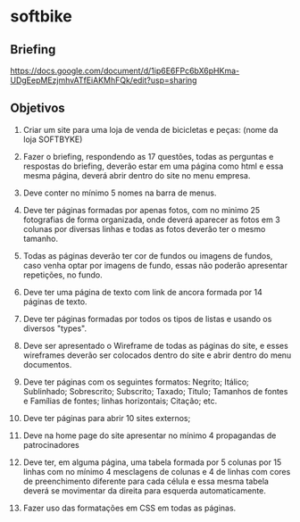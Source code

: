 # softbike

## Briefing

https://docs.google.com/document/d/1ip6E6FPc6bX6pHKma-UDgEepMEzjmhvATfEiAKMhFQk/edit?usp=sharing

## Objetivos

1) Criar um site para uma loja de venda de bicicletas e peças: (nome da loja SOFTBYKE)

2) Fazer o briefing, respondendo as 17 questões, todas as perguntas e respostas do briefing, deverão estar em uma página como html e essa mesma página, deverá abrir dentro do site no menu empresa.
   
3) Deve conter no mínimo 5 nomes na barra de menus.

4) Deve ter páginas formadas por apenas fotos, com no minimo 25 fotografias de forma organizada, onde deverá aparecer as fotos em 3 colunas por diversas linhas e todas as fotos deverão ter o mesmo tamanho.

5) Todas as páginas deverão ter cor de fundos ou imagens de fundos, caso venha optar por imagens de fundo, essas não poderão apresentar repetições, no fundo.

6) Deve ter uma página de texto com link de ancora formada por 14 páginas de texto.

7) Deve ter páginas formadas por todos os tipos de listas e usando os diversos "types".

8) Deve ser apresentado o Wireframe de todas as páginas do site, e esses wireframes deverão ser colocados dentro do site e abrir dentro do menu documentos.

9) Deve ter páginas com os seguintes formatos: Negrito; Itálico; Sublinhado; Sobrescrito; Subscrito; Taxado; Titulo; Tamanhos de fontes e Famílias de fontes; linhas horizontais; Citação; etc.

10) Deve ter páginas para abrir 10 sites externos;

11) Deve na home page do site apresentar no mínimo 4 propagandas de patrocinadores

12) Deve ter, em alguma página, uma tabela formada por 5 colunas por 15 linhas com no mínimo 4 mesclagens de colunas e 4 de linhas com cores de preenchimento diferente para cada célula e essa mesma tabela deverá se movimentar da direita para esquerda automaticamente.

13) Fazer uso das formatações em CSS em todas as páginas.
